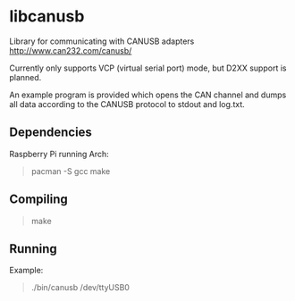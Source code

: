 libcanusb
=========
Library for communicating with CANUSB adapters http://www.can232.com/canusb/

Currently only supports VCP (virtual serial port) mode, but D2XX support is planned.

An example program is provided which opens the CAN channel and dumps all data according to the CANUSB protocol to stdout and log.txt.

Dependencies
------------
Raspberry Pi running Arch:
> pacman -S gcc make

Compiling
------------
> make

Running
------------
Example:
> ./bin/canusb /dev/ttyUSB0
